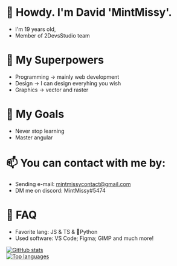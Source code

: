 # 👋 Howdy. I'm David 'MintMissy'.
- I'm 19 years old,
- Member of 2DevsStudio team

# 🦸 My Superpowers
- Programming -> mainly web development
- Design -> I can design everyhing you wish
- Graphics -> vector and raster

# 🚀 My Goals
- Never stop learning
- Master angular

# 📫 You can contact with me by:
- Sending e-mail: mintmissycontact@gmail.com
- DM me on discord: MintMissy#5474

# 🧷 FAQ
- Favorite lang: JS & TS & 🐍Python
- Used software: VS Code; Figma; GIMP and much more!

<!--
**MintMissy/MintMissy** is a ✨ _special_ ✨ repository because its `README.md` (this file) appears on your GitHub profile.

Here are some ideas to get you started:

- 🔭 I’m currently working on ...
- 🌱 I’m currently learning ...
- 👯 I’m looking to collaborate on ...
- 🤔 I’m looking for help with ...
- 💬 Ask me about ...
- 📫 How to reach me: ...
- 😄 Pronouns: ...
- ⚡ Fun fact: ...
-->

[![GitHub stats](https://github-readme-stats.vercel.app/api?username=IM-IgniteDEV&show_icons=true&theme=radical)](https://github.com/IM-IgniteDEV)<br/>
[![Top languages](https://github-readme-stats.vercel.app/api/top-langs/?username=IM-IgniteDEV&langs_count=8&theme=radical&exclude_repo=SZCZUR-GRA-GIMPER)](https://github.com/IM-IgniteDEV/repositories)

